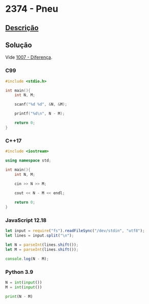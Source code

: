 # 2374 - Pneu

## [Descrição](https://www.beecrowd.com.br/judge/pt/problems/view/2374)

## Solução

Vide [1007 - Diferença](../../iniciante/1007/README.md).

### C99
```c
#include <stdio.h>

int main(){
    int N, M;

    scanf("%d %d", &N, &M);

    printf("%d\n", N - M);

    return 0;
}
```

### C++17
```cpp
#include <iostream>

using namespace std;

int main(){
    int N, M;

    cin >> N >> M;
    
    cout << N - M << endl;

    return 0;
}
```

### JavaScript 12.18
```javascript
let input = require("fs").readFileSync("/dev/stdin", "utf8");
let lines = input.split("\n");

let N = parseInt(lines.shift());
let M = parseInt(lines.shift());

console.log(N - M);
```

### Python 3.9
```python
N = int(input())
M = int(input())

print(N - M)
```